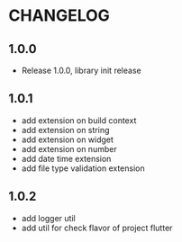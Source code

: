 # CHANGELOG

## 1.0.0

* Release 1.0.0, library init release

## 1.0.1

* add extension on build context
* add extension on string
* add extension on widget
* add extension on number
* add date time extension
* add file type validation extension

## 1.0.2

* add logger util
* add util for check flavor of project flutter
